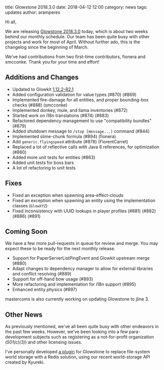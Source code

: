 title: Glowstone 2018.3.0
date: 2018-04-12 12:00
category: news
tags: updates
author: aramperes

Hi all,

We are releasing [Glowstone 2018.3.0](https://github.com/GlowstoneMC/Glowstone/releases/tag/2018.3.0) today, which is about two weeks behind our monthly schedule. Our team has been quite busy with other
projects and work for most of April. Without further ado, this is the changelog since the beginning of March.

We've had contributions from two first-time contributors, fionera and smcconke. Thank you for your time and effort!

## Additions and Changes

* Updated to Glowkit [1.12.2-R2.1](https://github.com/GlowstoneMC/Glowkit/commit/024fbc21140b9533cb84e323162bff02f0f379fb)
* Added configuration validation for value types (#870) (#869)
* Implemented fire-damage for all entities, and proper bounding-box checks (#888) (smcconke)
* Implemented donkey, mule, and llama inventories (#872)
* Started work on i18n translations (#874) (#883)
* Refactored dependency management to use "compatibility bundles" (#879)
* Added shutdown message to `/stop [message...]` command (#844)
* Implemented slime-chunk formula (#894) (fionera)
* Add `generic.flyingspeed` attribute (#878) (FlorentCarret)
* Replaced a lot of reflective calls with Java 8 references, for optimization (#860)
* Added more unit tests for entities (#863)
* Added unit tests for boss bars
* A lot of refactoring to unit tests

## Fixes

* Fixed an exception when spawning area-effect-clouds
* Fixed an exception when spawning an entity using the implementation classes (`GlowXYZ`)
* Fixed inconsistency with UUID lookups in player profiles (#881) (#882) (#886) (#891)

## Coming Soon

We have a few more pull-requests in queue for review and merge. You may expect these to be ready for the next monthly release.

* Support for PaperServerListPingEvent and Glowkit upstream merge (#880)
* Adapt changes to dependency manager to allow for external libraries and conflict resolving (#889)
* Support for off-hand bow usage (#893)
* More refactoring and implementation for i18n support (#895)
* Enhanced entity physics (#897)

mastercoms is also currently working on updating Glowstone to jline 3.

## Other News

As previously mentioned, we've all been quite busy with other endeavors in the past few weeks. However, we've been looking into a few
para-development subjects such as registering as a not-for-profit organization (*501(c)(3)*) and other licensing issues.

I've personally developed [a plugin](https://github.com/momothereal/gsredis) for Glowstone to replace file-system world storage with a Redis solution, using our recent world-storage API created by Kyureki.
